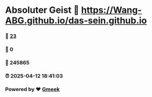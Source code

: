 # Absoluter Geist :link: https://Wang-ABG.github.io/das-sein.github.io 
### :page_facing_up: [23](https://Wang-ABG.github.io/das-sein.github.io/tag.html) 
### :speech_balloon: 0 
### :hibiscus: 245865 
### :alarm_clock: 2025-04-12 18:41:03 
### Powered by :heart: [Gmeek](https://github.com/Meekdai/Gmeek)
